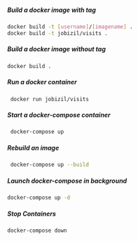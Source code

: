 ##### Build a docker image with tag

```bash
docker build -t [username]/[imagename] .
docker build -t jobizil/visits .
```

##### Build a docker image without tag

```bash
docker build .
```

##### Run a docker container

```bash
 docker run jobizil/visits
```

##### Start a docker-compose container

```bash
 docker-compose up
```

##### Rebuild an image

```bash
 docker-compose up --build
```

##### Launch docker-compose in background

```bash
docker-compose up -d
```

##### Stop Containers

```bash
docker-compose down
```
